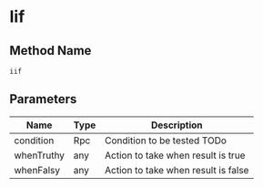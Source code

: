 # Iif

## Method Name

`iif`

## Parameters

| Name          | Type                     | Description                                   |
| ---------     | -----------------------  | -------------------------------------------   |
| condition     | Rpc                      |  Condition to be tested    TODo               |
| whenTruthy    | any                      |  Action to take when result is true           |
| whenFalsy     | any                      |  Action to take when result is false          |